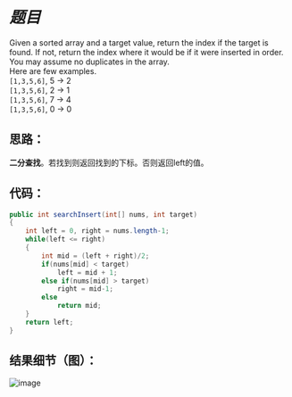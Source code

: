 # *题目*
Given a sorted array and a target value, return the index if the target is found. If not, return the index where it would be if it were inserted in order.  
You may assume no duplicates in the array.  
Here are few examples.  
`[1,3,5,6]`, 5 → 2  
`[1,3,5,6]`, 2 → 1  
`[1,3,5,6]`, 7 → 4  
`[1,3,5,6]`, 0 → 0  
## 思路：
**二分查找**。若找到则返回找到的下标。否则返回left的值。
## 代码：
```java
public int searchInsert(int[] nums, int target)
{
    int left = 0, right = nums.length-1;
    while(left <= right)
    {
        int mid = (left + right)/2;
        if(nums[mid] < target)
            left = mid + 1;
        else if(nums[mid] > target)
            right = mid-1;
        else
            return mid;
    }
    return left;
}
```
## 结果细节（图）：
![image](https://github.com/jnuyanfa/YanFa-LeetCode-with-JAVA/blob/master/src/leetcode035_SearchInsertPosition/img/1.png)



